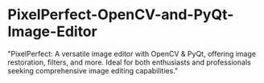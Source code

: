 # PixelPerfect-OpenCV-and-PyQt-Image-Editor
"PixelPerfect: A versatile image editor with OpenCV &amp; PyQt, offering image restoration, filters, and more. Ideal for both enthusiasts and professionals seeking comprehensive image editing capabilities."
